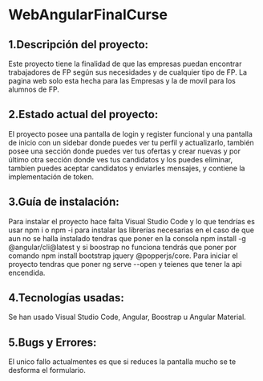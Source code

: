# WebAngularFinalCurse

## 1.Descripción del proyecto:

Este proyecto tiene la finalidad de que las empresas puedan encontrar trabajadores de FP según sus necesidades y de cualquier tipo de FP.
La pagina web solo esta hecha para las Empresas y la de movil para los alumnos de FP.

## 2.Estado actual del proyecto:

El proyecto posee una pantalla de login y register funcional y una pantalla de inicio con un sidebar donde puedes ver tu perfil y actualizarlo, también posee una sección donde puedes ver tus ofertas y crear nuevas y por último otra sección donde ves tus candidatos y los puedes eliminar, tambien puedes aceptar candidatos y enviarles mensajes, y contiene la implementación de token.

## 3.Guía de instalación:

Para instalar el proyecto hace falta Visual Studio Code y lo que tendrías es usar npm i o npm -i para instalar las librerías necesarias en el caso de que aun no se halla instalado
tendras que poner en la consola npm install -g @angular/cli@latest y si boostrap no funciona tendrás que poner por comando npm install bootstrap jquery @popperjs/core. Para iniciar el proyecto tendras que poner ng serve --open y teienes que tener la api encendida.

## 4.Tecnologías usadas:

Se han usado Visual Studio Code, Angular, Boostrap u Angular Material.

## 5.Bugs y Errores:

El unico fallo actualmentes es que si reduces la pantalla mucho se te desforma el formulario.
